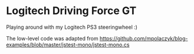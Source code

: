 Logitech Driving Force GT
=========================

Playing around with my Logitech PS3 steeringwheel :)

The low-level code was adapted from https://github.com/mpolaczyk/blog-examples/blob/master/jstest-mono/jstest-mono.cs
 
